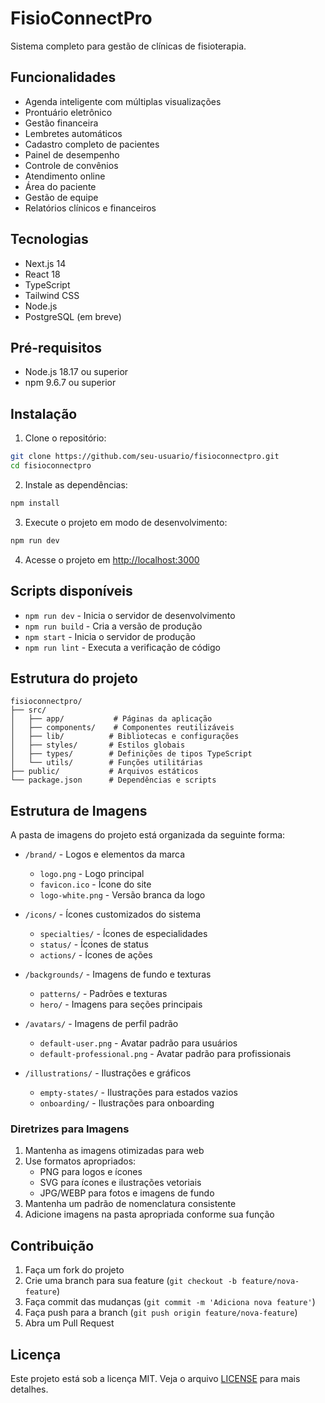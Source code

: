 # FisioConnectPro

Sistema completo para gestão de clínicas de fisioterapia.

## Funcionalidades

- Agenda inteligente com múltiplas visualizações
- Prontuário eletrônico
- Gestão financeira
- Lembretes automáticos
- Cadastro completo de pacientes
- Painel de desempenho
- Controle de convênios
- Atendimento online
- Área do paciente
- Gestão de equipe
- Relatórios clínicos e financeiros

## Tecnologias

- Next.js 14
- React 18
- TypeScript
- Tailwind CSS
- Node.js
- PostgreSQL (em breve)

## Pré-requisitos

- Node.js 18.17 ou superior
- npm 9.6.7 ou superior

## Instalação

1. Clone o repositório:
```bash
git clone https://github.com/seu-usuario/fisioconnectpro.git
cd fisioconnectpro
```

2. Instale as dependências:
```bash
npm install
```

3. Execute o projeto em modo de desenvolvimento:
```bash
npm run dev
```

4. Acesse o projeto em [http://localhost:3000](http://localhost:3000)

## Scripts disponíveis

- `npm run dev` - Inicia o servidor de desenvolvimento
- `npm run build` - Cria a versão de produção
- `npm start` - Inicia o servidor de produção
- `npm run lint` - Executa a verificação de código

## Estrutura do projeto

```
fisioconnectpro/
├── src/
│   ├── app/           # Páginas da aplicação
│   ├── components/    # Componentes reutilizáveis
│   ├── lib/          # Bibliotecas e configurações
│   ├── styles/       # Estilos globais
│   ├── types/        # Definições de tipos TypeScript
│   └── utils/        # Funções utilitárias
├── public/           # Arquivos estáticos
└── package.json      # Dependências e scripts
```

## Estrutura de Imagens

A pasta de imagens do projeto está organizada da seguinte forma:

- `/brand/` - Logos e elementos da marca
  - `logo.png` - Logo principal
  - `favicon.ico` - Ícone do site
  - `logo-white.png` - Versão branca da logo

- `/icons/` - Ícones customizados do sistema
  - `specialties/` - Ícones de especialidades
  - `status/` - Ícones de status
  - `actions/` - Ícones de ações

- `/backgrounds/` - Imagens de fundo e texturas
  - `patterns/` - Padrões e texturas
  - `hero/` - Imagens para seções principais

- `/avatars/` - Imagens de perfil padrão
  - `default-user.png` - Avatar padrão para usuários
  - `default-professional.png` - Avatar padrão para profissionais

- `/illustrations/` - Ilustrações e gráficos
  - `empty-states/` - Ilustrações para estados vazios
  - `onboarding/` - Ilustrações para onboarding

### Diretrizes para Imagens

1. Mantenha as imagens otimizadas para web
2. Use formatos apropriados:
   - PNG para logos e ícones
   - SVG para ícones e ilustrações vetoriais
   - JPG/WEBP para fotos e imagens de fundo
3. Mantenha um padrão de nomenclatura consistente
4. Adicione imagens na pasta apropriada conforme sua função

## Contribuição

1. Faça um fork do projeto
2. Crie uma branch para sua feature (`git checkout -b feature/nova-feature`)
3. Faça commit das mudanças (`git commit -m 'Adiciona nova feature'`)
4. Faça push para a branch (`git push origin feature/nova-feature`)
5. Abra um Pull Request

## Licença

Este projeto está sob a licença MIT. Veja o arquivo [LICENSE](LICENSE) para mais detalhes.